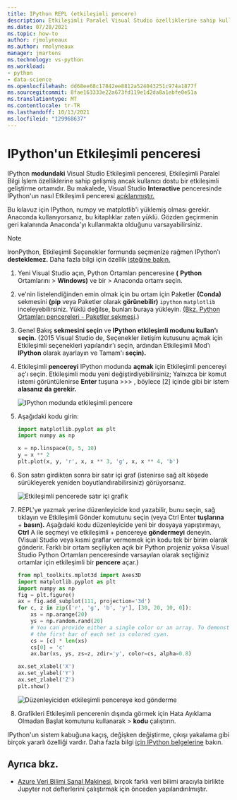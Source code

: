 ```yaml
---
title: IPython REPL (etkileşimli pencere)
description: Etkileşimli Paralel Visual Studio özelliklerine sahip kullanıcı dostu bir etkileşimli geliştirme ortamı için IPython modundaki yeni etkileşimli pencereyi kullanın.
ms.date: 07/28/2021
ms.topic: how-to
author: rjmolyneaux
ms.author: rmolyneaux
manager: jmartens
ms.technology: vs-python
ms.workload:
- python
- data-science
ms.openlocfilehash: dd68ee68c17842ee8812a524043251c974a1877f
ms.sourcegitcommit: 8fae163333e22a673fd119e1d2da8a1ebfe0e51a
ms.translationtype: MT
ms.contentlocale: tr-TR
ms.lasthandoff: 10/13/2021
ms.locfileid: "129968637"
---
```

# <a name="use-ipython-in-the-interactive-window"></a>IPython'un Etkileşimli penceresi

IPython **modundaki** Visual Studio Etkileşimli penceresi, Etkileşimli Paralel Bilgi İşlem özelliklerine sahip gelişmiş ancak kullanıcı dostu bir etkileşimli geliştirme ortamıdır. Bu makalede, Visual Studio **Interactive** penceresinde IPython'un nasıl Etkileşimli penceresi [açıklanmıştır.](python-interactive-repl-in-visual-studio.md)

Bu kılavuz için IPython, numpy ve matplotlib'i yüklemiş olması gerekir. Anaconda kullanıyorsanız, bu kitaplıklar zaten yüklü. Gözden geçirmenin geri kalanında Anaconda'yı kullanmakta olduğunu varsayabilirsiniz.

> [!Note]
> IronPython, Etkileşimli Seçenekler formunda seçmenize rağmen IPython'ı **desteklemez.** Daha fazla bilgi için özellik [isteğine bakın.](https://github.com/Microsoft/PTVS/issues/84)

1. Yeni Visual Studio açın, Python Ortamları penceresine **(** **Python** Ortamlarını  >  **Windows)** ve bir  >  Anaconda ortamı seçin.

2. ve'nin listelendiğinden emin olmak için bu ortam için Paketler **(Conda)** sekmesini **(pip** veya Paketler olarak **görünebilir)** `ipython` `matplotlib` inceleyebilirsiniz. Yüklü değilse, bunları buraya yükleyin. [(Bkz. Python Ortamları pencereleri - Paketler sekmesi](python-environments-window-tab-reference.md).)

3. Genel Bakış **sekmesini seçin** ve **IPython etkileşimli modunu kullan'ı seçin.** (2015 Visual Studio de, Seçenekler iletişim kutusunu açmak  için Etkileşimli  seçenekleri yapılandır'ı seçin, ardından Etkileşimli Mod'ı **IPython** olarak ayarlayın ve Tamam'ı **seçin).** 

4. Etkileşimli **pencereyi** IPython modunda **açmak** için Etkileşimli pencereyi aç'ı seçin. Etkileşimli modu yeni değiştirdiyebilirsiniz; Yalnızca bir komut istemi görüntülenirse **Enter** tuşuna >>> , böylece [2] içinde gibi bir istem **alasanız da gerekir.**

    ![IPython modunda etkileşimli pencere](media/ipython-repl-03.png)

5. Aşağıdaki kodu girin:

   ```python
   import matplotlib.pyplot as plt
   import numpy as np

   x = np.linspace(0, 5, 10)
   y = x ** 2
   plt.plot(x, y, 'r', x, x ** 3, 'g', x, x ** 4, 'b')
   ```

6. Son satırı girdikten sonra bir satır içi graf (istenirse sağ alt köşede sürükleyerek yeniden boyutlandırabilirsiniz) görüyorsanız.

    ![Etkileşimli pencerede satır içi grafik](media/ipython-repl-04.png)

7. REPL'ye yazmak yerine düzenleyicide kod yazabilir, bunu seçin, sağ tıklayın  ve Etkileşimli Gönder komutunu seçin (veya Ctrl Enter **tuşlarına** + **basın).** Aşağıdaki kodu düzenleyicide yeni bir dosyaya yapıştırmayı, **Ctrl** A ile seçmeyi ve etkileşimli + pencereye **göndermeyi** deneyin. (Visual Studio veya kısmi graflar vermemek için kodu tek bir birim olarak gönderir. Farklı bir ortam seçiliyken açık bir Python projeniz yoksa Visual Studio Python  Ortamları penceresinde varsayılan olarak seçtiğiniz ortamlar için etkileşimli bir **pencere** açar.)

    ```python
    from mpl_toolkits.mplot3d import Axes3D
    import matplotlib.pyplot as plt
    import numpy as np
    fig = plt.figure()
    ax = fig.add_subplot(111, projection='3d')
    for c, z in zip(['r', 'g', 'b', 'y'], [30, 20, 10, 0]):
        xs = np.arange(20)
        ys = np.random.rand(20)
        # You can provide either a single color or an array. To demonstrate this,
        # the first bar of each set is colored cyan.
        cs = [c] * len(xs)
        cs[0] = 'c'
        ax.bar(xs, ys, zs=z, zdir='y', color=cs, alpha=0.8)

    ax.set_xlabel('X')
    ax.set_ylabel('Y')
    ax.set_zlabel('Z')
    plt.show()
    ```

    ![Düzenleyiciden etkileşimli pencereye kod gönderme](media/ipython-repl-05.png)

8. Grafikleri Etkileşimli pencerenin dışında  görmek için Hata Ayıklama Olmadan Başlat komutunu kullanarak  >  **kodu** çalıştırın.

IPython'un sistem kabuğuna kaçış, değişken değiştirme, çıkışı yakalama gibi birçok yararlı özelliği vardır. Daha fazla bilgi [için IPython belgelerine](https://ipython.org/documentation.html) bakın.

## <a name="see-also"></a>Ayrıca bkz.

- [Azure Veri Bilimi Sanal Makinesi,](/azure/machine-learning/data-science-virtual-machine/overview) birçok farklı veri bilimi aracıyla birlikte Jupyter not defterlerini çalıştırmak için önceden yapılandırılmıştır.
